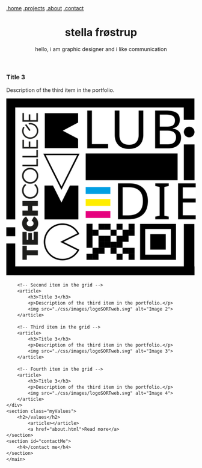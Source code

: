 <!DOCTYPE html>
<html lang="en">
<head>
    <meta charset="UTF-8">
    <meta name="viewport" content="width=device-width, initial-scale=1.0">
    <meta name="Author" content="Stella">
    <link rel="stylesheet" href="styles.css">
    <title>Stella Frøstrup</title>
</head>
    <nav>
        <a href="./index.html">.home</a>
        <a href="./projects.html">.projects</a>
        <a href="./about.html">.about</a>
        <a href="./contact.html">.contact</a>
    </nav>
    <header>
        <h1>stella frøstrup</h1>
        <p>hello, i am graphic designer and i like communication</p>
        <div id="heading"></div>
    </header>
<body>
    <main>
    <div class="portfolio-grid"> <!-- Grid container -->
        <!-- First item in the grid -->
        <article>
            <h3>Title 3</h3>
            <p>Description of the third item in the portfolio.</p>
            <img src="./css/images/logoSORTweb.svg" alt="Image 1">
        </article>

        <!-- Second item in the grid -->
        <article>
            <h3>Title 3</h3>
            <p>Description of the third item in the portfolio.</p>
            <img src="./css/images/logoSORTweb.svg" alt="Image 2">
        </article>

        <!-- Third item in the grid -->
        <article>
            <h3>Title 3</h3>
            <p>Description of the third item in the portfolio.</p>
            <img src="./css/images/logoSORTweb.svg" alt="Image 3">
        </article>

        <!-- Fourth item in the grid -->
        <article>
            <h3>Title 3</h3>
            <p>Description of the third item in the portfolio.</p>
            <img src="./css/images/logoSORTweb.svg" alt="Image 4">
        </article>
    </div>
    <section class="myValues">
        <h2>/values</h2>
            <article></article>
            <a href="about.html">Read more</a>
    </section>
    <section id="contactMe">
        <h4>/contact me</h4>
    </section>
    </main>
</body>
</html>